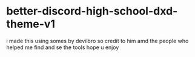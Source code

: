 # better-discord-high-school-dxd-theme-v1
i made this using somes by devilbro so credit to him amd the people who helped me find and se the tools hope u enjoy

